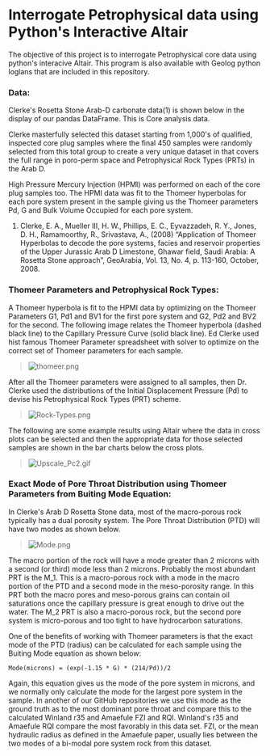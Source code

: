 # Interrogate Petrophysical data using Python's Interactive Altair
The objective of this project is to interrogate Petrophysical core data using python's interacive Altair. This program is also available with Geolog python loglans that are included in this repository. 

### Data:
Clerke's Rosetta Stone Arab-D carbonate data(1) is shown below in the display of our pandas DataFrame. This is Core analysis data. 

Clerke masterfully selected this dataset starting from 1,000's of qualified, inspected core plug samples where the final 450 samples were randomly selected from this total group to create a very unique dataset in that covers the full range in poro-perm space and Petrophysical Rock Types (PRTs) in the Arab D. 

High Pressure Mercury Injection (HPMI) was performed on each of the core plug samples too. The HPMI data was fit to the Thomeer hyperbolas for each pore system present in the sample giving us the Thomeer parameters Pd, G and Bulk Volume Occupied for each pore system.


1) Clerke, E. A., Mueller III, H. W., Phillips, E. C., Eyvazzadeh, R. Y., Jones, D. H., Ramamoorthy, R., Srivastava, A., (2008) “Application of Thomeer Hyperbolas to decode the pore systems, facies and reservoir properties of the Upper Jurassic Arab D Limestone, Ghawar field, Saudi Arabia: A Rosetta Stone approach”, GeoArabia, Vol. 13, No. 4, p. 113-160, October, 2008. 

### Thomeer Parameters and Petrophysical Rock Types:

A Thomeer hyperbola is fit to the HPMI data by optimizing on the Thomeer Parameters G1, Pd1 and BV1 for the first pore system and G2, Pd2 and BV2 for the second. The following image relates the Thomeer hyperbola (dashed black line) to the Capillary Pressure Curve (solid black line). Ed Clerke used hist famous Thomeer Parameter spreadsheet with solver to optimize on the correct set of Thomeer parameters for each sample.  

>![thomeer.png](thomeer.png)

After all the Thomeer parameters were assigned to all samples, then Dr. Clerke used the distributions of the Initial Displacement Pressure (Pd) to devise his Petrophysical Rock Types (PRT) scheme. 

>![Rock-Types.png](Rock-Types.png)


The following are some example results using Altair where the data in cross plots can be selected and then the appropriate data for those selected samples are shown in the bar charts below the cross plots. 

>![Upscale_Pc2.gif](Thomeer_Pc_and_Thomeer_Parameters2.gif)


### Exact Mode of Pore Throat Distribution using Thomeer Parameters from Buiting Mode Equation:
In Clerke's Arab D Rosetta Stone data, most of the macro-porous rock typically has a dual porosity system.  The Pore Throat Distribution (PTD) will have two modes as shown below. 

>![Mode.png](Mode.png)

The macro portion of the rock will have a mode greater than 2 microns with a second (or third) mode less than 2 microns. Probably the most abundant PRT is the M_1. This is a macro-porous rock with a mode in the macro portion of the PTD and a second mode in the meso-porosity range. In this PRT both the macro pores and meso-porous grains can contain oil saturations once the capillary pressure is great enough to drive out the water. The M_2 PRT is also a macro-porous rock, but the second pore system is micro-porous and too tight to have hydrocarbon saturations. 

One of the benefits of working with Thomeer parameters is that the exact mode of the PTD (radius) can be calculated for each sample using the Buiting Mode equation as shown below:

    Mode(microns) = (exp(-1.15 * G) * (214/Pd))/2

Again, this equation gives us the mode of the pore system in microns, and we normally only calculate the mode for the largest pore system in the sample. In another of our GitHub repositories we use this mode as the ground truth as to the most dominant pore throat and compare this to the calculated Winland r35 and Amaefule FZI and RQI. Winland's r35 and Amaefule RQI compare the most favorably in this data set. FZI, or the mean hydraulic radius as defined in the Amaefule paper, usually lies between the two modes of a bi-modal pore system rock from this dataset. 


